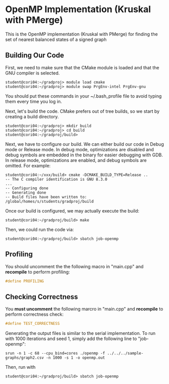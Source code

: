 # OpenMP Implementation (Kruskal with PMerge)
This is the OpenMP implementation (Kruskal with PMerge) for finding the set of nearest balanced states of a signed graph

## Building Our Code
First, we need to make sure that the CMake module is loaded and that the GNU compiler is selected.
```
student@cori04:~/gradproj> module load cmake
student@cori04:~/gradproj> module swap PrgEnv-intel PrgEnv-gnu
```
You should put these commands in your ~/.bash_profile file to avoid typing them every time you log in.

Next, let's build the code. CMake prefers out of tree builds, so we start by creating a build directory.

```
student@cori04:~/gradproj> mkdir build
student@cori04:~/gradproj> cd build
student@cori04:~/gradproj/build>
```

Next, we have to configure our build. We can either build our code in Debug mode or Release mode. In debug mode, optimizations are disabled and debug symbols are embedded in the binary for easier debugging with GDB. In release mode, optimizations are enabled, and debug symbols are omitted. For example:
```
student@cori04:~/xxx/build> cmake -DCMAKE_BUILD_TYPE=Release ..
-- The C compiler identification is GNU 8.3.0
...
-- Configuring done
-- Generating done
-- Build files have been written to: /global/homes/s/students/gradproj/build
```

Once our build is configured, we may actually execute the build:
```
student@cori04:~/gradproj/build> make
```

Then, we could run the code via:
```
student@cori04:~/gradproj/build> sbatch job-openmp
```

## Profiling
You should uncomment the the following macro in "main.cpp" and **recompile** to perform profiling:
```C++
#define PROFILING
```

## Checking Correctness
You **must uncomment** the following marcro in "main.cpp" and **recompile** to perform correctness check:
```C++
#define TEST_CORRECTNESS
```
Generating the output files is similar to the serial implementation. To run with 1000 iterations and seed 1, simply add the following line to "job-openmp":
```
srun -n 1 -c 68 --cpu_bind=cores ./openmp -f ../../../sample-graphs/graph2.csv -n 1000 -s 1 -o openmp.out
```
Then, run with
```
student@cori04:~/gradproj/build> sbatch job-openmp
```

